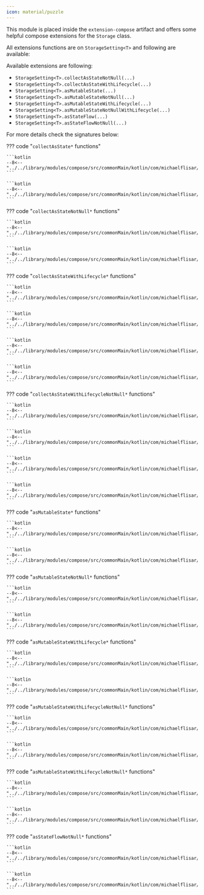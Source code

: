 ```yaml
---
icon: material/puzzle
---
```


This module is placed inside the `extension-compose` artifact and offers some helpful compose extensions for the `Storage` class.

All extensions functions are on `StorageSetting<T>` and following are available:

Available extensions are following:

* `StorageSetting<T>.collectAsStateNotNull(...)`
* `StorageSetting<T>.collectAsStateWithLifecycle(...)`
* `StorageSetting<T>.asMutableState(...)`
* `StorageSetting<T>.asMutableStateNotNull(...)`
* `StorageSetting<T>.asMutableStateWithLifecycle(...)`
* `StorageSetting<T>.asMutableStateNotNullWithLifecycle(...)`
* `StorageSetting<T>.asStateFlow(...)`
* `StorageSetting<T>.asStateFlowNotNull(...)`

For more details check the signatures below:

??? code "`collectAsState*` functions"

    ```kotlin
    --8<-- "../../library/modules/compose/src/commonMain/kotlin/com/michaelflisar/kotpreferences/compose/CollectAsStateExtensions.kt:collectAsState1"
    ```

    ```kotlin
    --8<-- "../../library/modules/compose/src/commonMain/kotlin/com/michaelflisar/kotpreferences/compose/CollectAsStateExtensions.kt:collectAsState2"
    ```

??? code "`collectAsStateNotNull*` functions"

    ```kotlin
    --8<-- "../../library/modules/compose/src/commonMain/kotlin/com/michaelflisar/kotpreferences/compose/CollectAsStateExtensions.kt:collectAsStateNotNull1"
    ```
    
    ```kotlin
    --8<-- "../../library/modules/compose/src/commonMain/kotlin/com/michaelflisar/kotpreferences/compose/CollectAsStateExtensions.kt:collectAsStateNotNull2"
    ```

??? code "`collectAsStateWithLifecycle*` functions"

    ```kotlin
    --8<-- "../../library/modules/compose/src/commonMain/kotlin/com/michaelflisar/kotpreferences/compose/CollectAsWithLifecycleStateExtensions.kt:collectAsStateWithLifecycle1"
    ```

    ```kotlin
    --8<-- "../../library/modules/compose/src/commonMain/kotlin/com/michaelflisar/kotpreferences/compose/CollectAsWithLifecycleStateExtensions.kt:collectAsStateWithLifecycle2"
    ```

    ```kotlin
    --8<-- "../../library/modules/compose/src/commonMain/kotlin/com/michaelflisar/kotpreferences/compose/CollectAsWithLifecycleStateExtensions.kt:collectAsStateWithLifecycle3"
    ```

    ```kotlin
    --8<-- "../../library/modules/compose/src/commonMain/kotlin/com/michaelflisar/kotpreferences/compose/CollectAsWithLifecycleStateExtensions.kt:collectAsStateWithLifecycle4"
    ```

??? code "`collectAsStateWithLifecycleNotNull*` functions"

    ```kotlin
    --8<-- "../../library/modules/compose/src/commonMain/kotlin/com/michaelflisar/kotpreferences/compose/CollectAsWithLifecycleStateExtensions.kt:collectAsStateWithLifecycleNotNull1"
    ```
    
    ```kotlin
    --8<-- "../../library/modules/compose/src/commonMain/kotlin/com/michaelflisar/kotpreferences/compose/CollectAsWithLifecycleStateExtensions.kt:collectAsStateWithLifecycleNotNull2"
    ```

    ```kotlin
    --8<-- "../../library/modules/compose/src/commonMain/kotlin/com/michaelflisar/kotpreferences/compose/CollectAsWithLifecycleStateExtensions.kt:collectAsStateWithLifecycleNotNull3"
    ```

    ```kotlin
    --8<-- "../../library/modules/compose/src/commonMain/kotlin/com/michaelflisar/kotpreferences/compose/CollectAsWithLifecycleStateExtensions.kt:collectAsStateWithLifecycleNotNull4"
    ```

??? code "`asMutableState*` functions"

    ```kotlin
    --8<-- "../../library/modules/compose/src/commonMain/kotlin/com/michaelflisar/kotpreferences/compose/MutableStateExtensions.kt:asMutableState1"
    ```
    
    ```kotlin
    --8<-- "../../library/modules/compose/src/commonMain/kotlin/com/michaelflisar/kotpreferences/compose/MutableStateExtensions.kt:asMutableState2"
    ```

??? code "`asMutableStateNotNull*` functions"

    ```kotlin
    --8<-- "../../library/modules/compose/src/commonMain/kotlin/com/michaelflisar/kotpreferences/compose/MutableStateExtensions.kt:asMutableStateNotNull1"
    ```
    
    ```kotlin
    --8<-- "../../library/modules/compose/src/commonMain/kotlin/com/michaelflisar/kotpreferences/compose/MutableStateExtensions.kt:asMutableStateNotNull2"
    ```

??? code "`asMutableStateWithLifecycle*` functions"

    ```kotlin
    --8<-- "../../library/modules/compose/src/commonMain/kotlin/com/michaelflisar/kotpreferences/compose/MutableStateWithLifecycleExtensions.kt:asMutableStateWithLifecycle1"
    ```
    
    ```kotlin
    --8<-- "../../library/modules/compose/src/commonMain/kotlin/com/michaelflisar/kotpreferences/compose/MutableStateWithLifecycleExtensions.kt:asMutableStateWithLifecycle2"
    ```

??? code "`asMutableStateWithLifecycleNotNull*` functions"

    ```kotlin
    --8<-- "../../library/modules/compose/src/commonMain/kotlin/com/michaelflisar/kotpreferences/compose/MutableStateWithLifecycleExtensions.kt:asMutableStateWithLifecycleNotNull1"
    ```
    
    ```kotlin
    --8<-- "../../library/modules/compose/src/commonMain/kotlin/com/michaelflisar/kotpreferences/compose/MutableStateWithLifecycleExtensions.kt:asMutableStateWithLifecycleNotNull2"
    ```

??? code "`asMutableStateWithLifecycleNotNull*` functions"
    
    ```kotlin
    --8<-- "../../library/modules/compose/src/commonMain/kotlin/com/michaelflisar/kotpreferences/compose/StateFlowExtensions.kt:asStateFlow1"
    ```
    
    ```kotlin
    --8<-- "../../library/modules/compose/src/commonMain/kotlin/com/michaelflisar/kotpreferences/compose/StateFlowExtensions.kt:asStateFlow1"
    ```

??? code "`asStateFlowNotNull*` functions"

    ```kotlin
    --8<-- "../../library/modules/compose/src/commonMain/kotlin/com/michaelflisar/kotpreferences/compose/StateFlowExtensions.kt:asStateFlowNotNull1"
    ```
    
    ```kotlin
    --8<-- "../../library/modules/compose/src/commonMain/kotlin/com/michaelflisar/kotpreferences/compose/StateFlowExtensions.kt:asStateFlowNotNull2"
    ```